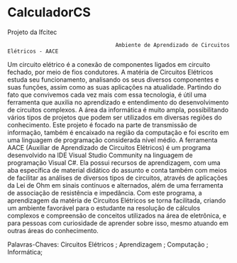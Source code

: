 # CalculadorCS
Projeto da Ifcitec

                                      Ambiente de Aprendizado de Circuitos Elétricos - AACE
  Um circuito elétrico é a conexão de componentes ligados em circuito fechado, por meio de fios condutores. A matéria de Circuitos Elétricos estuda seu funcionamento, analisando os seus diversos componentes e suas funções, assim como as suas aplicações na atualidade.
  Partindo do fato que convivemos cada vez mais com essa tecnologia, é útil uma ferramenta que auxilia no aprendizado e entendimento do desenvolvimento de circuitos complexos. 
  A área da informática é muito ampla, possibilitando vários tipos de projetos que podem ser utilizados em diversas regiões do conhecimento. Este projeto é focado na parte de transmissão de informação, também é encaixado na região da computação e foi escrito em uma linguagem de programação considerada nível médio. 
  A ferramenta AACE (Auxiliar de Aprendizado de Circuitos Elétricos) é um programa desenvolvido na IDE Visual Studio Community na linguagem de programação Visual C#. Ela possui recursos de aprendizagem, com uma aba específica de material didático do assunto e conta também com meios de facilitar as análises de diversos tipos de circuitos, através de aplicações da Lei de Ohm em sinais contínuos e alternados, além de uma ferramenta de associação de resistência e impedância. Com este programa, a aprendizagem da matéria de Circuitos Elétricos se torna facilitada, criando um ambiente favorável para o estudante na resolução de cálculos complexos e compreensão de conceitos utilizados na área de eletrônica, e para pessoas com curiosidade de aprender sobre isso, mesmo atuando em outras áreas do conhecimento.

Palavras-Chaves: Circuitos Elétricos ; Aprendizagem ; Computação ; Informática;
